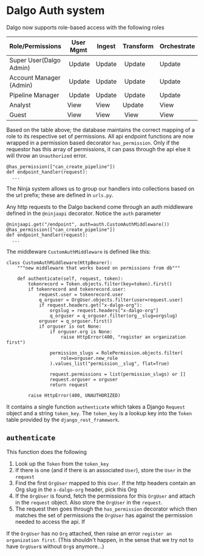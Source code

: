 # Dalgo Auth system

Dalgo now supports role-based access with the following roles

Role/Permissions | User Mgmt | Ingest | Transform | Orchestrate | Usage Dashboard | Analytics
-- | -- | -- | -- | -- | -- | --
Super User(Dalgo Admin) |  Update | Update |  Update | Update |  View |  Update
Account Manager (Admin) |  Update | Update |  Update | Update |  View |  Update
Pipeline Manager |  Update | Update |  Update | Update  |  View |  View
Analyst | View  | View  | Update | View  |  View | View
Guest | View  | View  | View | View | View  |  View

Based on the table above; the database maintains the correct mapping of a role to its respective set of permissions. All api endpoint functions are now wrapped in a permission based decorator `has_permission`. Only if the requestor has this array of permissions, it can pass through the api else it will throw an `Unauthorized` error. 
```
@has_permission(["can_create_pipeline"])
def endpoint_handler(request):
  ...
```
The Ninja system allows us to group our handlers into collections based on the url prefix; these are defined in `urls.py`.

Any http requests to the Dalgo backend come through an auth middleware defined in the `@ninjaapi` decorator. Notice the `auth` parameter

```
@ninjaapi.get("/endpoint", auth=auth.CustomAuthMiddleware())
@has_permission(["can_create_pipeline"])
def endpoint_handler(request):
  ...
```

The middleware `CustomAuthMiddleware` is defined like this:

```
class CustomAuthMiddleware(HttpBearer):
    """new middleware that works based on permissions from db"""

    def authenticate(self, request, token):
        tokenrecord = Token.objects.filter(key=token).first()
        if tokenrecord and tokenrecord.user:
            request.user = tokenrecord.user
            q_orguser = OrgUser.objects.filter(user=request.user)
            if request.headers.get("x-dalgo-org"):
                orgslug = request.headers["x-dalgo-org"]
                q_orguser = q_orguser.filter(org__slug=orgslug)
            orguser = q_orguser.first()
            if orguser is not None:
                if orguser.org is None:
                    raise HttpError(400, "register an organization first")

                permission_slugs = RolePermission.objects.filter(
                    role=orguser.new_role
                ).values_list("permission__slug", flat=True)

                request.permissions = list(permission_slugs) or []
                request.orguser = orguser
                return request

        raise HttpError(400, UNAUTHORIZED)
```

It contains a single function `authenticate` which takes a Django `Request` object and a string `token_key`. The `token_key` is a lookup key into the `Token` table provided by the `django_rest_framework`.

## `authenticate`

This function does the following

1. Look up the `Token` from the `token_key`
2. If there is one (and if there is an associated `User`), store the `User` in the `request`
3. Find the first `OrgUser` mapped to this `User`. If the http headers contain an Org slug in the `x-dalgo-org` header, pick this Org
4. If the `OrgUser` is found, fetch the permissions for this `OrgUser` and attach in the `request` object. Also store the `OrgUser` in the `request`.
5. The request then goes through the `has_permission` decorator which then matches the set of permissions the `OrgUser` has against the permission needed to access the api. If 

If the `OrgUser` has no `Org` attached, then raise an error `register an organization first`. 
(This shouldn't happen, in the sense that we try not to have `OrgUser`s without `Org`s anymore...)

